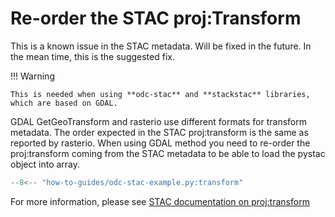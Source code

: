 # Re-order the STAC proj:Transform

This is a known issue in the STAC metadata. Will be fixed in the future. 
In the mean time, this is the suggested fix. 

!!! Warning
    
    This is needed when using **odc-stac** and **stackstac** libraries, which are based on GDAL. 

GDAL GetGeoTransform and rasterio use different formats for transform metadata. The order expected in the STAC proj:transform is the same as reported by rasterio. When using GDAL method you need to re-order the proj:transform
coming from the STAC metadata to be able to load the pystac object into array. 

``` py
--8<-- "how-to-guides/odc-stac-example.py:transform"
```
     
For more information, please see [STAC documentation on proj:transform]

[STAC documentation on proj:transform]:  https://github.com/stac-extensions/projection?tab=readme-ov-file#projtransform